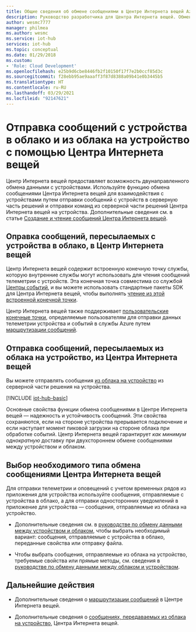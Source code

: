 ```yaml
---
title: Общие сведения об обмене сообщениями в Центре Интернета вещей Azure | Документация Майкрософт
description: Руководство разработчика для Центра Интернета вещей. Обмен сообщениями между устройством и облаком. Содержит сведения о форматах сообщений и поддерживаемых протоколах связи.
author: wesmc7777
manager: philmea
ms.author: wesmc
ms.service: iot-hub
services: iot-hub
ms.topic: conceptual
ms.date: 01/29/2018
ms.custom:
- 'Role: Cloud Development'
ms.openlocfilehash: e25b9d6cbe8446fb2f10150f17f7e2b0ccf85d3c
ms.sourcegitcommit: f28ebb95ae9aaaff3f87d8388a09b41e0b3445b5
ms.translationtype: HT
ms.contentlocale: ru-RU
ms.lasthandoff: 03/29/2021
ms.locfileid: "92147621"
---
```

# <a name="send-device-to-cloud-and-cloud-to-device-messages-with-iot-hub"></a>Отправка сообщений с устройства в облако и из облака на устройство с помощью Центра Интернета вещей

Центр Интернета вещей предоставляет возможность двунаправленного обмена данными с устройствами. Используйте функцию обмена сообщениями Центра Интернета вещей для взаимодействия с устройствами путем отправки сообщений с устройств в серверную часть решений и отправки команд из серверной части решений Центра Интернета вещей на устройства. Дополнительные сведения см. в статье [Создание и чтение сообщений Центра Интернета вещей](iot-hub-devguide-messages-construct.md).

## <a name="sending-device-to-cloud-messages-to-iot-hub"></a>Оправка сообщений, пересылаемых с устройства в облако, в Центр Интернета вещей

Центр Интернета вещей содержит встроенную конечную точку службы, которую внутренние службы могут использовать для чтения сообщений телеметрии с устройств. Эта конечная точка совместима со службой [Центры событий](../event-hubs/index.yml), и вы можете использовать стандартные пакеты SDK для Центра Интернета вещей, чтобы выполнять [чтение из этой встроенной конечной точки](iot-hub-devguide-messages-read-builtin.md).

Центр Интернета вещей также поддерживает [пользовательские конечные точки](iot-hub-devguide-endpoints.md#custom-endpoints), определяемые пользователям для отправки данных телеметрии устройства и событий в службы Azure путем [маршрутизации сообщений](iot-hub-devguide-messages-d2c.md).

## <a name="sending-cloud-to-device-messages-from-iot-hub"></a>Отправка сообщений, пересылаемых из облака на устройство, из Центра Интернета вещей

Вы можете отправлять сообщения [из облака на устройство](iot-hub-devguide-messages-c2d.md) из серверной части решения на устройства.

[!INCLUDE [iot-hub-basic](../../includes/iot-hub-basic-partial.md)]

Основные свойства функции обмена сообщениями в Центре Интернета вещей — надежность и устойчивость сообщений. Эти свойства сохраняются, если на стороне устройства прерывается подключение и если наступает момент пиковой загрузки на стороне облака при обработке событий. Центр Интернета вещей гарантирует *как минимум однократную* доставку при двухстороннем обмене сообщениями между устройством и облаком.

## <a name="choosing-the-right-type-of-iot-hub-messaging"></a>Выбор необходимого типа обмена сообщениями Центра Интернета вещей

Для отправки телеметрии и оповещений с учетом временных рядов из приложения для устройства используйте сообщения, отправляемые с устройства в облако, а для отправки односторонних уведомлений в приложение для устройства — сообщения, отправляемые из облака на устройство.

* Дополнительные сведения см. в [руководстве по обмену данными между устройством и облаком](./iot-hub-devguide-d2c-guidance.md), чтобы выбрать необходимый вариант: сообщения, отправляемые с устройства в облако, переданные свойства или отправку файла.

* Чтобы выбрать сообщения, отправляемые из облака на устройство, требуемые свойства или прямые методы, см. сведения в [руководстве по обмену данными между облаком и устройством](./iot-hub-devguide-c2d-guidance.md).

## <a name="next-steps"></a>Дальнейшие действия

* Дополнительные сведения о [маршрутизации сообщений](iot-hub-devguide-messages-d2c.md) в Центре Интернета вещей.

* Дополнительные сведения о [сообщениях, передаваемых из облака на устройство](iot-hub-devguide-messages-c2d.md), Центра Интернета вещей.